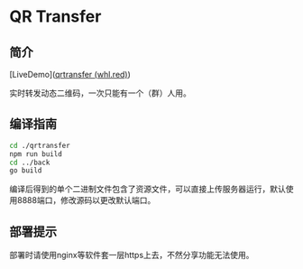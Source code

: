 # QR Transfer

## 简介

[LiveDemo]([qrtransfer (whl.red)](https://qr.whl.red/ui/))

实时转发动态二维码，一次只能有一个（群）人用。

## 编译指南

```bash
cd ./qrtransfer
npm run build
cd ../back
go build
```

编译后得到的单个二进制文件包含了资源文件，可以直接上传服务器运行，默认使用8888端口，修改源码以更改默认端口。

## 部署提示

部署时请使用nginx等软件套一层https上去，不然分享功能无法使用。